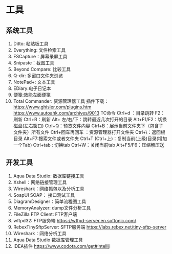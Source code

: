 # 工具
## 系统工具
1. Ditto: 粘贴板工具
2. Everything: 文件检索工具
3. FSCapture：屏幕录屏工具
4. Snipaste：截图工具
5. Beyond Compare: 比较工具
6. Q-dir: 多窗口文件夹浏览
7. NotePad+: 文本工具
8. EDiary:电子日记本
8. 便笺:效能左面便笺
8. Total Commander: 资源管理器工具
  插件下载：https://www.ghisler.com/plugins.htm
  https://www.autoahk.com/archives/9013
  TC命令
    Ctrl+d ：目录跳转
    F2：刷新  Ctrl+R：刷新
    Alt+ 左/右/下：跳转最近几次打开的目录
    Alt+F1/F2：切换磁盘(左右窗口)
    Ctrl+Q：预览文件内容
    Ctrl+B：展示当前文件夹下（包含子文件夹）所有文件
    Ctrl+回车再回车 ：资源管理器打开文件夹
    Ctrl+\：返回根目录
    Alt+F7:搜索文件或者文件夹
    Ctrl+T (Ctrl+上)：复制当前(上级)目录(增加一个Tab)
    Ctrl+tab : 切换tab
    Ctrl+W：关闭当前tab
    Alt+F5/F6：压缩解压送

## 开发工具
1. Aqua Data Studio: 数据库链接工具
2. Xshell：网络链接管理工具
3. Wireshark：网络抓包以及分析工具
4. SoapUI SOAP： 接口测试工具
5. DiagramDesigner：简单流程图工具
6. MemoryAnalyzer: dump文件分析工具
8. FileZilla FTP Client: FTP客户端
9. wftpd32: FTP服务端 https://wftpd-server.en.softonic.com/
10. RebexTinySftpServer: SFTP服务端 https://labs.rebex.net/tiny-sftp-server
11. Wireshark：网络分析工具
12. Aqua Data Studio 数据库管理工具
12. IDEA插件 https://www.codota.com/get#intellij



 

